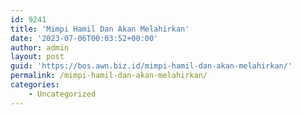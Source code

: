 ```yaml
---
id: 9241
title: 'Mimpi Hamil Dan Akan Melahirkan'
date: '2023-07-06T00:03:52+00:00'
author: admin
layout: post
guid: 'https://bos.awn.biz.id/mimpi-hamil-dan-akan-melahirkan/'
permalink: /mimpi-hamil-dan-akan-melahirkan/
categories:
    - Uncategorized
---
```


